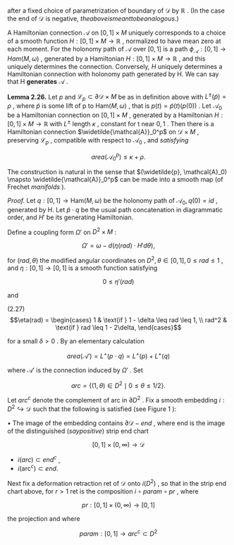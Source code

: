 after a fixed choice of parametrization of boundary of  $\mathcal{D}$  by  $\mathbb{R}$ . (In the case the end of  $\mathcal{D}$  is negative,  $the above is meant to be analogous.)$ 

A Hamiltonian connection  $\mathcal{A}$  on  $[0,1] \times M$  uniquely corresponds to a choice of a smooth function  $H:[0,1]\times M\to\mathbb{R}$ , normalized to have mean zero at each moment. For the holonomy path of  $\mathcal{A}$  over  $[0,1]$  is a path  $\phi_{\mathcal{A}}:[0,1]\to Ham(M,\omega)$ , generated by a Hamiltonian  $H:[0,1]\times M\to\mathbb{R}$ , and this uniquely determines the connection. Conversely,  $H$  uniquely determines a Hamiltonian connection with holonomy path generated by H. We can say that H **generates**  $\mathcal{A}$ .

**Lemma 2.26.** Let  $p$  and  $\mathcal{L}_p \subset \partial \mathcal{D} \times M$  be as in definition above with  $L^{\pm}(\widetilde{p}) = \rho$ , where  $\widetilde{p}$  is some lift of p to  $\text{Ham}(M,\omega)$ , that is  $p(t) = \widetilde{p}(t)(p(0))$ . Let  $\mathcal{A}_0$  be a Hamiltonian connection on  $[0,1] \times M$ , generated by a Hamiltonian  $H:[0,1]\times M\to\mathbb{R}$  with  $L^\pm$  length  $\kappa$ , constant for t near  $0,1$ . Then there is a Hamiltonian connection  $\widetilde{\mathcal{A}}_0^p$  on  $\mathcal{D} \times M$ , preserving  $\mathcal{L}_p$ , compatible with respect to  $\mathcal{A}_0$ , and  $satisfying$ 

$$area(\mathcal{A}_0^p) \le \kappa + \rho.$$

The construction is natural in the sense that  $(\widetilde{p}, \mathcal{A}_0) \mapsto \widetilde{\mathcal{A}}_0^p$  can be made into a smooth map (of Frechet  $manifolds$ ).

*Proof.* Let  $q:[0,1] \to \text{Ham}(M,\omega)$  be the holonomy path of  $\mathcal{A}_0, q(0) = id$ , generated by H. Let  $\widetilde{p} \cdot q$ be the usual path concatenation in diagrammatic order, and  $H'$  be its generating Hamiltonian.

Define a coupling form  $\Omega'$  on  $D^2 \times M$ :

$$\Omega' = \omega - d(\eta(rad) \cdot H'd\theta),$$

for  $(rad, \theta)$  the modified angular coordinates on  $D^2, \theta \in [0,1], 0 \leq rad \leq 1$ , and  $\eta : [0,1] \to [0,1]$  is a smooth function satisfying

$$0 \le \eta'(rad)$$

and

(2.27) 
$$\eta(rad) = \begin{cases} 1 & \text{if } 1 - \delta \leq rad \leq 1, \\ rad^2 & \text{if } rad \leq 1 - 2\delta, \end{cases}$$

for a small  $\delta > 0$ . By an elementary calculation

$$area(\mathcal{A}') = L^+(p \cdot q) = L^+(p) + L^+(q)$$

where  $\mathcal{A}'$  is the connection induced by  $\Omega'$ . Set

$$arc = \{(1, \theta) \in D^2 \mid 0 \le \theta \le 1/2\}.$$

Let  $arc^c$  denote the complement of arc in  $\partial D^2$ . Fix a smooth embedding  $i: D^2 \hookrightarrow \mathcal{D}$  such that the following is satisfied (see Figure  $1$ ):

• The image of the embedding contains  $\partial \mathcal{D} - end$ , where end is the image of the distinguished  $(say positive)$  strip end chart

$$[0,1] \times (0,\infty) \to \mathcal{D}$$

- $i(arc) \subset end^c$ ,
- $i(\operatorname{arc}^c) \subset end.$

Next fix a deformation retraction ret of  $\mathcal{D}$  onto  $i(D^2)$ , so that in the strip end chart above, for  $r>1$ ret is the composition  $i \circ param \circ pr$ , where

$$pr:[0,1]\times(0,\infty)\to[0,1]$$

the projection and where

$$param: [0,1] \to arc^c \subset D^2$$